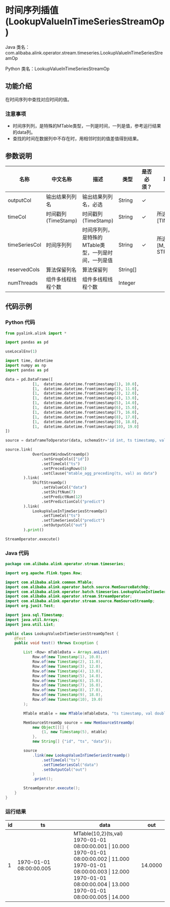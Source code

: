# 时间序列插值 (LookupValueInTimeSeriesStreamOp)
Java 类名：com.alibaba.alink.operator.stream.timeseries.LookupValueInTimeSeriesStreamOp

Python 类名：LookupValueInTimeSeriesStreamOp


## 功能介绍
在时间序列中查找对应时间的值。

### 注意事项
- 时间序列列，是特殊的MTable类型，一列是时间，一列是值，参考运行结果的data列。
- 查找的时间在数据列中不存在时，用相邻时刻的值差值得到结果。

## 参数说明

| 名称 | 中文名称 | 描述 | 类型 | 是否必须？ | 取值范围 | 默认值 |
| --- | --- | --- | --- | --- | --- | --- |
| outputCol | 输出结果列列名 | 输出结果列列名，必选 | String | ✓ |  |  |
| timeCol | 时间戳列(TimeStamp) | 时间戳列(TimeStamp) | String | ✓ | 所选列类型为 [TIMESTAMP] |  |
| timeSeriesCol | 时间序列列 | 时间序列列，是特殊的MTable类型，一列是时间，一列是值 | String | ✓ | 所选列类型为 [M_TABLE, STRING] |  |
| reservedCols | 算法保留列名 | 算法保留列 | String[] |  |  | null |
| numThreads | 组件多线程线程个数 | 组件多线程线程个数 | Integer |  |  | 1 |

## 代码示例
### Python 代码
```python
from pyalink.alink import *

import pandas as pd

useLocalEnv(1)

import time, datetime
import numpy as np
import pandas as pd

data = pd.DataFrame([
			[1,  datetime.datetime.fromtimestamp(1), 10.0],
			[1,  datetime.datetime.fromtimestamp(2), 11.0],
			[1,  datetime.datetime.fromtimestamp(3), 12.0],
			[1,  datetime.datetime.fromtimestamp(4), 13.0],
			[1,  datetime.datetime.fromtimestamp(5), 14.0],
			[1,  datetime.datetime.fromtimestamp(6), 15.0],
			[1,  datetime.datetime.fromtimestamp(7), 16.0],
			[1,  datetime.datetime.fromtimestamp(8), 17.0],
			[1,  datetime.datetime.fromtimestamp(9), 18.0],
			[1,  datetime.datetime.fromtimestamp(10), 19.0]
])

source = dataframeToOperator(data, schemaStr='id int, ts timestamp, val double', op_type='stream')

source.link(
			OverCountWindowStreamOp()
				.setGroupCols(["id"])
				.setTimeCol("ts")
				.setPrecedingRows(5)
				.setClause("mtable_agg_preceding(ts, val) as data")
		).link(
			ShiftStreamOp()
				.setValueCol("data")
				.setShiftNum(7)
				.setPredictNum(12)
				.setPredictionCol("predict")
		).link(
			LookupValueInTimeSeriesStreamOp()
				.setTimeCol("ts")
				.setTimeSeriesCol("predict")
				.setOutputCol("out")
		).print()

StreamOperator.execute()
```
### Java 代码
```java
package com.alibaba.alink.operator.stream.timeseries;

import org.apache.flink.types.Row;

import com.alibaba.alink.common.MTable;
import com.alibaba.alink.operator.batch.source.MemSourceBatchOp;
import com.alibaba.alink.operator.batch.timeseries.LookupValueInTimeSeriesBatchOp;
import com.alibaba.alink.operator.stream.StreamOperator;
import com.alibaba.alink.operator.stream.source.MemSourceStreamOp;
import org.junit.Test;

import java.sql.Timestamp;
import java.util.Arrays;
import java.util.List;

public class LookupValueInTimeSeriesStreamOpTest {
	@Test
	public void test() throws Exception {

		List <Row> mTableData = Arrays.asList(
			Row.of(new Timestamp(1), 10.0),
			Row.of(new Timestamp(2), 11.0),
			Row.of(new Timestamp(3), 12.0),
			Row.of(new Timestamp(4), 13.0),
			Row.of(new Timestamp(5), 14.0),
			Row.of(new Timestamp(6), 15.0),
			Row.of(new Timestamp(7), 16.0),
			Row.of(new Timestamp(8), 17.0),
			Row.of(new Timestamp(9), 18.0),
			Row.of(new Timestamp(10), 19.0)
		);

		MTable mtable = new MTable(mTableData, "ts timestamp, val double");

		MemSourceStreamOp source = new MemSourceStreamOp(
			new Object[][] {
				{1, new Timestamp(5), mtable}
			},
			new String[] {"id", "ts", "data"});

		source
			.link(new LookupValueInTimeSeriesStreamOp()
				.setTimeCol("ts")
				.setTimeSeriesCol("data")
				.setOutputCol("out")
			)
			.print();

		StreamOperator.execute();
	}
}
```

### 运行结果
id|ts|data|out
---|---|----|---
1|1970-01-01 08:00:00.005|MTable(10,2)(ts,val)<br> 1970-01-01 08:00:00.001 &#124; 10.000 <br> 1970-01-01 08:00:00.002 &#124; 11.000 <br>1970-01-01 08:00:00.003 &#124; 12.000 <br> 1970-01-01 08:00:00.004 &#124; 13.000 <br> 1970-01-01 08:00:00.005 &#124; 14.000  |14.0000
